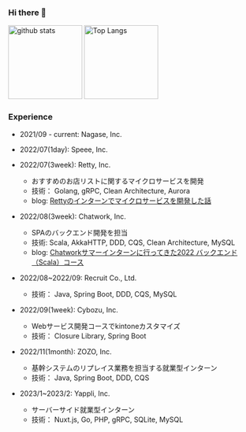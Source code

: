 ### Hi there 👋

<p align="left"> 
  <img alt="github stats" height="150px" src="https://github-readme-stats.vercel.app/api?username=diracmax&theme=onedark&show_icons=ture" />
  <img alt="Top Langs" height="150px" src="https://github-readme-stats.vercel.app/api/top-langs/?username=diracmax&layout=compact&show_icons=true&theme=onedark" />
</p>

### Experience

- 2021/09 - current: Nagase, Inc.

- 2022/07(1day): Speee, Inc.

- 2022/07(3week): Retty, Inc.
  - おすすめのお店リストに関するマイクロサービスを開発
  - 技術： Golang, gRPC, Clean Architecture, Aurora
  - blog: [Rettyのインターンでマイクロサービスを開発した話](https://engineer.retty.me/entry/2022/08/09/110000)
 
- 2022/08(3week): Chatwork, Inc.
  - SPAのバックエンド開発を担当
  - 技術: Scala, AkkaHTTP, DDD, CQS, Clean Architecture, MySQL
  - blog: [Chatworkサマーインターンに行ってきた2022 バックエンド（Scala）コース](https://qiita.com/diracmax/items/b838359f39c1a5d0de43)

- 2022/08~2022/09: Recruit Co., Ltd.
  - 技術： Java, Spring Boot, DDD, CQS, MySQL

- 2022/09(1week): Cybozu, Inc.
  - Webサービス開発コースでkintoneカスタマイズ
  - 技術： Closure Library, Spring Boot

- 2022/11(1month): ZOZO, Inc.
  - 基幹システムのリプレイス業務を担当する就業型インターン
  - 技術： Java, Spring Boot, DDD, CQS

- 2023/1~2023/2: Yappli, Inc.
  - サーバーサイド就業型インターン
  - 技術： Nuxt.js, Go, PHP, gRPC, SQLite, MySQL

<!--
**diracmax/diracmax** is a ✨ _special_ ✨ repository because its `README.md` (this file) appears on your GitHub profile.

Here are some ideas to get you started:

- 🔭 I’m currently working on ...
- 🌱 I’m currently learning ...
- 👯 I’m looking to collaborate on ...
- 🤔 I’m looking for help with ...
- 💬 Ask me about ...
- 📫 How to reach me: ...
- 😄 Pronouns: ...
- ⚡ Fun fact: ...
-->

